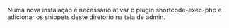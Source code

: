 Numa nova instalação é necessário ativar o plugin shortcode-exec-php e adicionar os snippets deste diretorio na tela de admin.
